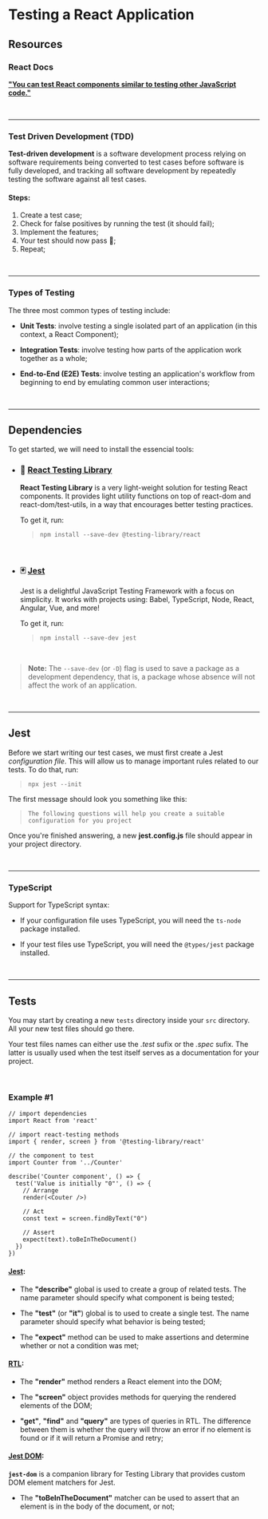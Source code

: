 # Testing a React Application 

## Resources

### React Docs
[**"You can test React components similar to testing other JavaScript code."**][react-testing-overview-url]

<br />

---

### Test Driven Development (TDD)

**Test-driven development** is a software development process relying on software requirements being converted to test cases before software is fully developed, and tracking all software development by repeatedly testing the software against all test cases.

#### **Steps**:

1. Create a test case;
2. Check for false positives by running the test (it should fail);
3. Implement the features;
4. Your test should now pass 🎉;
5. Repeat;

<br />

---

### Types of Testing

The three most common types of testing include:

- **Unit Tests**: involve testing a single isolated part of an application (in this context, a React Component);

- **Integration Tests**: involve testing how parts of the application work together as a whole;

- **End-to-End (E2E) Tests**: involve testing an application's workflow from beginning to end by emulating common user interactions;

<br />

---

## Dependencies

To get started, we will need to install the essencial tools:

- ### 🐙 [**React Testing Library**][rtl-url]

  **React Testing Library** is a very light-weight solution for testing React components. It provides light utility functions on top of react-dom and react-dom/test-utils, in a way that encourages better testing practices.

  To get it, run:
  > `npm install --save-dev @testing-library/react`

<br />

- ### 🃏 [**Jest**][jest-url]
    Jest is a delightful JavaScript Testing Framework with a focus on simplicity. It works with projects using: Babel, TypeScript, Node, React, Angular, Vue, and more!

  To get it, run:
  > `npm install --save-dev jest`

<br />

> **Note:** The `--save-dev` (or `-D`) flag is used to save a package as a development dependency, that is, a package whose absence will not affect the work of an application.

</br>

---

## Jest

Before we start writing our test cases, we must first create a Jest *configuration file*. This will allow us to manage important rules related to our tests. To do that, run:

> `npx jest --init`

The first message should look you something like this:

> `The following questions will help you create a suitable configuration for you project`

Once you're finished answering, a new **jest.config.js** file should appear in your project directory.

<br />

---

### TypeScript

Support for TypeScript syntax:

- If your configuration file uses TypeScript, you will need the `ts-node` package installed.

- If your test files use TypeScript, you will need the `@types/jest` package installed.

<br />

---

## Tests

You may start by creating a new `tests` directory inside your `src` directory. All your new test files should go there.

Your test files names can either use the *.test* sufix or the *.spec* sufix. The latter is usually used when the test itself serves as a documentation for your project.

<br />

### Example #1

```
// import dependencies
import React from 'react'

// import react-testing methods
import { render, screen } from '@testing-library/react'

// the component to test
import Counter from '../Counter'

describe('Counter component', () => {
  test('Value is initially "0"', () => {
    // Arrange
    render(<Couter />)

    // Act
    const text = screen.findByText("0")

    // Assert
    expect(text).toBeInTheDocument()
  })
})
```

#### <ins>Jest</ins>:

- The **"describe"** global is used to create a group of related tests. The name parameter should specify what component is being tested;

- The **"test"** (or **"it"**) global is to used to create a single test. The name parameter should specify what behavior is being tested;

- The **"expect"** method can be used to make assertions and determine whether or not a condition was met;

#### <ins>RTL</ins>: 

- The **"render"** method renders a React element into the DOM;

- The **"screen"** object provides methods for querying the rendered elements of the DOM;

- **"get"**, **"find"** and **"query"** are types of queries in RTL. The difference between them is whether the query will throw an error if no element is found or if it will return a Promise and retry;

#### <ins>Jest DOM</ins>:
**`jest-dom`** is a companion library for Testing Library that provides custom DOM element matchers for Jest.

- The **"toBeInTheDocument"** matcher can be used to assert that an element is in the body of the document, or not; 

<!-- MARKDOWN LINKS & IMAGES -->
<!-- https://www.markdownguide.org/basic-syntax/#reference-style-links -->
[react-testing-overview-url]: https://reactjs.org/docs/testing.html
[rtl-url]: https://testing-library.com/docs/react-testing-library/intro/
[jest-url]: https://jestjs.io/
